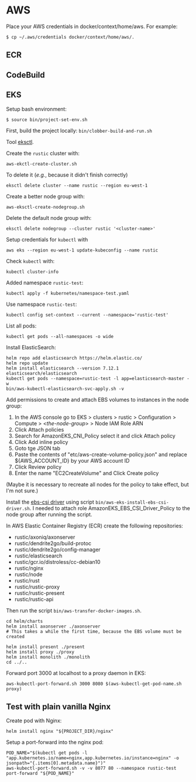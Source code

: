 # AWS

Place your AWS credentials in docker/context/home/aws. For example:
```shell
$ cp ~/.aws/credentials docker/context/home/aws/.
```

## ECR

## CodeBuild

## EKS

Setup bash environment:
```shell
$ source bin/project-set-env.sh
```

First, build the project locally: `bin/clobber-build-and-run.sh`

Tool [eksctl](https://docs.aws.amazon.com/eks/latest/userguide/getting-started-eksctl.html).

Create the `rustic` cluster with:
```shell
aws-ekctl-create-cluster.sh
```

To delete it (_e.g._, because it didn't finish correctly)
```shell
eksctl delete cluster --name rustic --region eu-west-1
```

Create a better node group with:
```shell
aws-eksctl-create-nodegroup.sh
```

Delete the default node group with:
```shell
eksctl delete nodegroup --cluster rustic '<cluster-name>'
```

Setup credentials for `kubectl` with
```shell
aws eks --region eu-west-1 update-kubeconfig --name rustic
```

Check `kubectl` with:
```shell
kubectl cluster-info
```

Added namespace `rustic-test`:
```shell
kubectl apply -f kubernetes/namespace-test.yaml
```

Use namespace `rustic-test`:
```shell
kubectl config set-context --current --namespace='rustic-test'
```

List all pods:
```shell
kubectl get pods --all-namespaces -o wide
```

Install ElasticSearch:
```shell
helm repo add elasticsearch https://helm.elastic.co/
helm repo update
helm install elasticsearch --version 7.12.1 elasticsearch/elasticsearch
kubectl get pods --namespace=rustic-test -l app=elasticsearch-master -w
bin/aws-kubectl-elasticsearch-svc-apply.sh -v
```

Add permissions to create and attach EBS volumes to instances in the node group:
1. In the AWS console go to EKS > clusters > rustic > Configuration > Compute > <_the-node-group_> > Node IAM Role ARN
2. Click Attach policies
3. Search for AmazonEKS_CNI_Policy select it and click Attach policy
4. Click Add inline policy
5. Goto tge JSON tab
6. Paste the contents of "etc/aws-create-volume-policy.json" and replace ${AWS_ACCOUNT_ID} by your AWS account ID
7. Click Review policy
8. Enter the name "EC2CreateVolume" and Click Create policy

(Maybe it is necessary to recreate all nodes for the policy to take effect, but I'm not sure.)

Install the [ebs-csi driver](https://docs.aws.amazon.com/eks/latest/userguide/ebs-csi.html) using script `bin/aws-eks-install-ebs-csi-driver.sh`. I needed to attach role AmazonEKS_EBS_CSI_Driver_Policy to the node group after running the script.

In AWS Elastic Container Registry (ECR) create the following repositories:

* rustic/axoniq/axonserver
* rustic/dendrite2go/build-protoc
* rustic/dendrite2go/config-manager
* rustic/elasticsearch
* rustic/gcr.io/distroless/cc-debian10
* rustic/nginx
* rustic/node
* rustic/rust
* rustic/rustic-proxy
* rustic/rustic-present
* rustic/rustic-api

Then run the script `bin/aws-transfer-docker-images.sh`.

```shell
cd helm/charts
helm install axonserver ./axonserver
# This takes a while the first time, because the EBS volume must be created

helm install present ./present
helm install proxy ./proxy
helm install monolith ./monolith
cd ../..
```

Forward port 3000 at localhost to a proxy daemon in EKS:

```shell
aws-kubectl-port-forward.sh 3000 8080 $(aws-kubectl-get-pod-name.sh proxy)
```

## Test with plain vanilla Nginx

Create pod with Nginx:
```shell
helm install nginx "${PROJECT_DIR}/nginx" 
```

Setup a port-forward into the nginx pod:
```shell
POD_NAME="$(kubectl get pods -l "app.kubernetes.io/name=nginx,app.kubernetes.io/instance=nginx" -o jsonpath="{.items[0].metadata.name}")"
aws-kubectl-port-forward.sh -v -v 8077 80 --namespace rustic-test port-forward "${POD_NAME}"
```